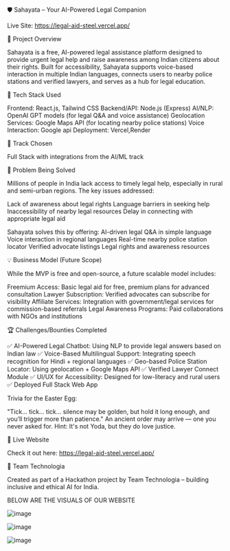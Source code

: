 🛡 Sahayata – Your AI-Powered Legal Companion

Live Site: https://legal-aid-steel.vercel.app/

📌 Project Overview

Sahayata is a free, AI-powered legal assistance platform designed to provide urgent legal help and raise awareness among Indian citizens about their rights. Built for accessibility, Sahayata supports voice-based interaction in multiple Indian languages, connects users to nearby police stations and verified lawyers, and serves as a hub for legal education.

🔧 Tech Stack Used

Frontend: React.js, Tailwind CSS
Backend/API: Node.js (Express) 
AI/NLP: OpenAI GPT models (for legal Q&A and voice assistance)
Geolocation Services: Google Maps API (for locating nearby police stations)
Voice Interaction: Google api
Deployment: Vercel,Render

🎯 Track Chosen

Full Stack with integrations from the AI/ML track

🚨 Problem Being Solved

Millions of people in India lack access to timely legal help, especially in rural and semi-urban regions. The key issues addressed:

Lack of awareness about legal rights
Language barriers in seeking help
Inaccessibility of nearby legal resources
Delay in connecting with appropriate legal aid

Sahayata solves this by offering:
AI-driven legal Q&A in simple language
Voice interaction in regional languages
Real-time nearby police station locator
Verified advocate listings
Legal rights and awareness resources

💡 Business Model (Future Scope)

While the MVP is free and open-source, a future scalable model includes:

Freemium Access: Basic legal aid for free, premium plans for advanced consultation
Lawyer Subscription: Verified advocates can subscribe for visibility
Affiliate Services: Integration with government/legal services for commission-based referrals
Legal Awareness Programs: Paid collaborations with NGOs and institutions

🏆 Challenges/Bounties Completed

✅ AI-Powered Legal Chatbot: Using NLP to provide legal answers based on Indian law
✅ Voice-Based Multilingual Support: Integrating speech recognition for Hindi + regional languages
✅ Geo-based Police Station Locator: Using geolocation + Google Maps API
✅ Verified Lawyer Connect Module
✅ UI/UX for Accessibility: Designed for low-literacy and rural users
✅ Deployed Full Stack Web App

Trivia for the Easter Egg:

"Tick... tick... tick... silence may be golden, but hold it long enough, and you’ll trigger more than patience."
An ancient order may arrive — one you never asked for.
Hint: It's not Yoda, but they do love justice.

🚀 Live Website

Check it out here:
https://legal-aid-steel.vercel.app/

🤝 Team Technologia

Created as part of a Hackathon project by Team Technologia – building inclusive and ethical AI for India.

BELOW ARE THE VISUALS OF OUR WEBSITE 

![image](https://github.com/user-attachments/assets/61900aed-c32f-4ec4-b4d3-e9204d8eb44c)


![image](https://github.com/user-attachments/assets/5574c842-4698-4de8-b174-6bef6d443dab)


![image](https://github.com/user-attachments/assets/fa3d61c4-2b67-4129-9ed1-bfb08e51ca70)

